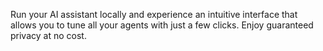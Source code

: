Run your AI assistant locally and experience an intuitive interface that allows you to tune all your agents with just a few clicks. Enjoy guaranteed privacy at no cost.
